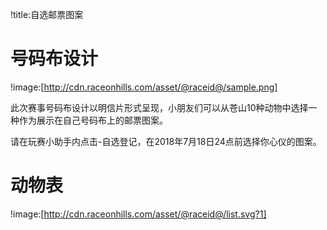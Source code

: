 !title:自选邮票图案

# 号码布设计
!image:[http://cdn.raceonhills.com/asset/@raceid@/sample.png]

此次赛事号码布设计以明信片形式呈现，小朋友们可以从苍山10种动物中选择一种作为展示在自己号码布上的邮票图案。

请在玩赛小助手内点击-自选登记，在2018年7月18日24点前选择你心仪的图案。

# 动物表
!image:[http://cdn.raceonhills.com/asset/@raceid@/list.svg?1]
